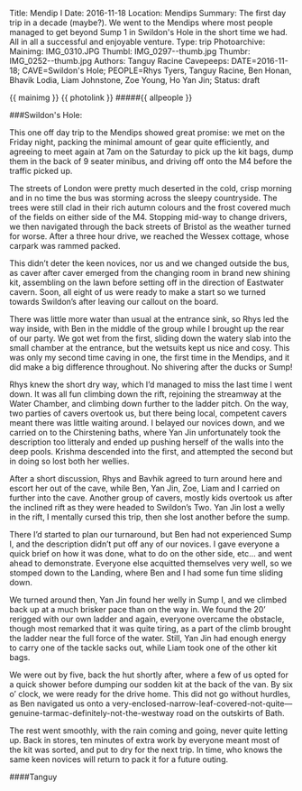 Title: Mendip I
Date: 2016-11-18
Location: Mendips
Summary: The first day trip in a decade (maybe?). We went to the Mendips where most people managed to get beyond Sump 1 in Swildon's Hole in the short time we had. All in all a successful and enjoyable venture.
Type: trip
Photoarchive:
Mainimg: IMG_0310.JPG
Thumbl: IMG_0297--thumb.jpg
Thumbr: IMG_0252--thumb.jpg
Authors: Tanguy Racine
Cavepeeps: DATE=2016-11-18; CAVE=Swildon's Hole; PEOPLE=Rhys Tyers, Tanguy Racine, Ben Honan, Bhavik Lodia, Liam Johnstone, Zoe Young, Ho Yan Jin;
Status: draft

{{ mainimg }}
{{ photolink }}
#####{{ allpeople }}

###Swildon's Hole: 

This one off day trip to the Mendips showed great promise: we met on the Friday night, packing the minimal amount of gear quite efficiently, and agreeing to meet again at 7am on the Saturday to pick up the kit bags, dump them in the back of 9 seater minibus, and driving off onto the M4 before the traffic picked up.

The streets of London were pretty much deserted in the cold, crisp morning and in no time the bus was storming across the sleepy countryside. The trees were still clad in their rich autumn colours and the frost covered much of the fields on either side of the M4. Stopping mid-way to change drivers, we then navigated through the back streets of Bristol as the weather turned for worse. After a three hour drive, we reached the Wessex cottage, whose carpark was rammed packed. 

This didn’t deter the keen novices, nor us and we changed outside the bus, as caver after caver emerged from the changing room in brand new shining kit, assembling on the lawn before setting off in the direction of Eastwater cavern. Soon, all eight of us were ready to make a start so we turned towards Swildon’s after leaving our callout on the board. 

There was little more water than usual at the entrance sink, so Rhys led the way inside, with Ben in the middle of the group while I brought up the rear of our party. We got wet from the first, sliding down the watery slab into the small chamber at the entrance, but the wetsuits kept us nice and cosy. This was only my second time caving in one, the first time in the Mendips, and it did make a big difference throughout. No shivering after the ducks or Sump!

Rhys knew the short dry way, which I’d managed to miss the last time I went down. It was all fun climbing down the rift, rejoining the streamway at the Water Chamber, and climbing down further to the ladder pitch. On the way, two parties of cavers overtook us, but there being local, competent cavers meant there was little waiting around. I belayed our novices down, and we carried on to the Chirstening baths, where Yan Jin unfortunately took the description too litteraly and ended up pushing herself of the walls into the deep pools. Krishma descended into the first, and attempted the second but in doing so lost both her wellies. 

After a short discussion, Rhys and Bavhik agreed to turn around here and escort her out of the cave, while Ben, Yan Jin, Zoe, Liam and I carried on further into the cave. Another group of cavers, mostly kids overtook us after the inclined rift as they were headed to Swildon’s Two.  Yan Jin lost a welly in the rift, I mentally cursed this trip, then she lost another before the sump. 

There I’d started to plan our turnaround, but Ben had not experienced Sump I, and the description didn’t put off any of our novices. I gave everyone a quick brief on how it was done, what to do on the other side, etc… and went ahead to demonstrate. Everyone else acquitted themselves very well, so we stomped down to the Landing, where Ben and I had some fun time sliding down.

We turned around then, Yan Jin found her welly in Sump I, and we climbed back up at a much brisker pace than on the way in. We found the 20’ rerigged with our own ladder and again, everyone overcame the obstacle, though most remarked that it was quite tiring, as a part of the climb brought the ladder near the full force of the water. Still, Yan Jin had enough energy to carry one of the tackle sacks out, while Liam took one of the other kit bags. 

We were out by five, back the hut shortly after, where a few of us opted for a quick shower before dumping our sodden kit at the back of the van. By six o’ clock, we were ready for the drive home. This did not go without hurdles, as Ben navigated us onto a very-enclosed-narrow-leaf-covered-not-quite—genuine-tarmac-definitely-not-the-westway road on the outskirts of Bath. 

The rest went smoothly, with the rain coming and going, never quite letting up.  Back in stores, ten minutes of extra work by everyone meant most of the kit was sorted, and put to dry for the next trip. In time, who knows the same keen novices will return to pack it for a future outing.

####Tanguy
